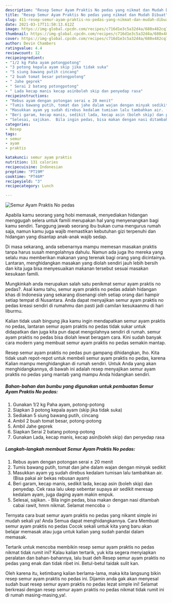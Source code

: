 ```yaml
---
description: "Resep Semur Ayam Praktis No pedas yang nikmat dan Mudah Dibuat"
title: "Resep Semur Ayam Praktis No pedas yang nikmat dan Mudah Dibuat"
slug: 411-resep-semur-ayam-praktis-no-pedas-yang-nikmat-dan-mudah-dibuat
date: 2021-03-17T11:50:13.612Z
image: https://img-global.cpcdn.com/recipes/c716d1e3c5a32d4a/680x482cq70/semur-ayam-praktis-no-pedas-foto-resep-utama.jpg
thumbnail: https://img-global.cpcdn.com/recipes/c716d1e3c5a32d4a/680x482cq70/semur-ayam-praktis-no-pedas-foto-resep-utama.jpg
cover: https://img-global.cpcdn.com/recipes/c716d1e3c5a32d4a/680x482cq70/semur-ayam-praktis-no-pedas-foto-resep-utama.jpg
author: Devin Chambers
ratingvalue: 4.4
reviewcount: 12
recipeingredient:
- "1/2 kg Paha ayam potongpotong"
- "3 potong kepala ayam skip jika tidak suka"
- "5 siung bawang putih cincang"
- "2 buah tomat besar potongpotong"
- " Jahe geprek"
- " Serai 2 batang potongpotong"
- " Lada kecap manis kecap asinboleh skip dan penyedap rasa"
recipeinstructions:
- "Rebus ayam dengan potongan serai ± 20 menit"
- "Tumis bawang putih, tomat dan jahe dalam wajan dengan minyak sedikit"
- "Masukkan ayam yg sudah direbus kedalam tumisan lalu tambahkan air. (Bisa pakai air bekas rebusan ayam)"
- "Beri garam, kecap manis, sedikit lada, kecap asin (boleh skip) dan penyedap. Cek rasa lalu ukep sebentar supaya air sedikit meresap kedalam ayam, juga daging ayam makin empuk."
- "Selesai, sajikan.  Bila ingin pedas, bisa makan dengan nasi ditambah cabai rawit, hmm nikmat. Selamat mencoba ☺️"
categories:
- Resep
tags:
- semur
- ayam
- praktis

katakunci: semur ayam praktis 
nutrition: 131 calories
recipecuisine: Indonesian
preptime: "PT19M"
cooktime: "PT46M"
recipeyield: "3"
recipecategory: Lunch

---
```



![Semur Ayam Praktis No pedas](https://img-global.cpcdn.com/recipes/c716d1e3c5a32d4a/680x482cq70/semur-ayam-praktis-no-pedas-foto-resep-utama.jpg)

Apabila kamu seorang yang hobi memasak, menyediakan hidangan menggugah selera untuk famili merupakan hal yang menyenangkan bagi kamu sendiri. Tanggung jawab seorang ibu bukan cuma mengurus rumah saja, namun kamu juga wajib memastikan kebutuhan gizi terpenuhi dan hidangan yang disantap anak-anak wajib sedap.

Di masa  sekarang, anda sebenarnya mampu memesan masakan praktis tanpa harus susah mengolahnya dahulu. Namun ada juga lho mereka yang selalu mau memberikan makanan yang terenak bagi orang yang dicintainya. Lantaran, menghidangkan masakan yang diolah sendiri jauh lebih bersih dan kita juga bisa menyesuaikan makanan tersebut sesuai masakan kesukaan famili. 



Mungkinkah anda merupakan salah satu penikmat semur ayam praktis no pedas?. Asal kamu tahu, semur ayam praktis no pedas adalah hidangan khas di Indonesia yang sekarang disenangi oleh setiap orang dari hampir setiap tempat di Nusantara. Anda dapat menyajikan semur ayam praktis no pedas kreasi sendiri di rumahmu dan pasti jadi camilan kesukaanmu di hari liburmu.

Kalian tidak usah bingung jika kamu ingin mendapatkan semur ayam praktis no pedas, lantaran semur ayam praktis no pedas tidak sukar untuk didapatkan dan juga kita pun dapat mengolahnya sendiri di rumah. semur ayam praktis no pedas bisa diolah lewat beragam cara. Kini sudah banyak cara modern yang membuat semur ayam praktis no pedas semakin mantap.

Resep semur ayam praktis no pedas pun gampang dihidangkan, lho. Kita tidak usah repot-repot untuk membeli semur ayam praktis no pedas, karena Kalian mampu menghidangkan di rumah sendiri. Untuk Anda yang akan menghidangkannya, di bawah ini adalah resep menyajikan semur ayam praktis no pedas yang mantab yang mampu Anda hidangkan sendiri.

<!--inarticleads1-->

##### Bahan-bahan dan bumbu yang digunakan untuk pembuatan Semur Ayam Praktis No pedas:

1. Gunakan 1/2 kg Paha ayam, potong-potong
1. Siapkan 3 potong kepala ayam (skip jika tidak suka)
1. Sediakan 5 siung bawang putih, cincang
1. Ambil 2 buah tomat besar, potong-potong
1. Ambil  Jahe geprek
1. Siapkan  Serai 2 batang potong-potong
1. Gunakan  Lada, kecap manis, kecap asin(boleh skip) dan penyedap rasa




<!--inarticleads2-->

##### Langkah-langkah membuat Semur Ayam Praktis No pedas:

1. Rebus ayam dengan potongan serai ± 20 menit
1. Tumis bawang putih, tomat dan jahe dalam wajan dengan minyak sedikit
1. Masukkan ayam yg sudah direbus kedalam tumisan lalu tambahkan air. (Bisa pakai air bekas rebusan ayam)
1. Beri garam, kecap manis, sedikit lada, kecap asin (boleh skip) dan penyedap. Cek rasa lalu ukep sebentar supaya air sedikit meresap kedalam ayam, juga daging ayam makin empuk.
1. Selesai, sajikan.  - Bila ingin pedas, bisa makan dengan nasi ditambah cabai rawit, hmm nikmat. Selamat mencoba ☺️




Ternyata cara buat semur ayam praktis no pedas yang nikamt simple ini mudah sekali ya! Anda Semua dapat menghidangkannya. Cara Membuat semur ayam praktis no pedas Cocok sekali untuk kita yang baru akan belajar memasak atau juga untuk kalian yang sudah pandai dalam memasak.

Tertarik untuk mencoba membikin resep semur ayam praktis no pedas nikmat tidak rumit ini? Kalau kalian tertarik, yuk kita segera menyiapkan peralatan dan bahan-bahannya, lalu buat deh Resep semur ayam praktis no pedas yang enak dan tidak ribet ini. Betul-betul taidak sulit kan. 

Oleh karena itu, ketimbang kalian berlama-lama, maka kita langsung bikin resep semur ayam praktis no pedas ini. Dijamin anda gak akan menyesal sudah buat resep semur ayam praktis no pedas lezat simple ini! Selamat berkreasi dengan resep semur ayam praktis no pedas nikmat tidak rumit ini di rumah masing-masing,ya!.


